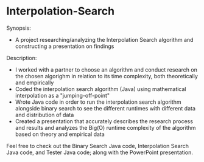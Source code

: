 # Interpolation-Search

Synopsis:
- A project researching/analyzing the Interpolation Search algorithm and constructing a presentation on findings

Description:
- I worked with a partner to choose an algorithm and conduct research on the chosen algorighm in relation to its time complexity, both theoretically and empirically
- Coded the interpolation search algorithm (Java) using mathematical interpolation as a "jumping-off-point"
- Wrote Java code in order to run the interpolation search algorithm alongside binary search to see the different runtimes with different data and distribution of data
- Created a presentation that accurately describes the research process and results and analyzes the Big(O) runtime complexity of the algorithm based on theory and empirical data

Feel free to check out the Binary Search Java code, Interpolation Search Java code, and Tester Java code; along with the PowerPoint presentation.
